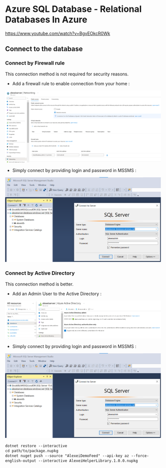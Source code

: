 # Azure SQL Database - Relational Databases In Azure

https://www.youtube.com/watch?v=BgvEOkcR0Wk


## Connect to the database

### Connect by Firewall rule

This connection method is not required for security reasons.

- Add a firewall rule to enable connection from your home :
<img src="/pictures/firewall.png" title="connect by firewall rule"  width="800">

- Simply connect by providing login and password in MSSMS :
<img src="/pictures/firewall2.png" title="connect by firewall rule"  width="800">

### Connect by Active Directory

This connection method is better.

- Add an Admin User to the Active Directory :
<img src="/pictures/active_directory.png" title="activedirectory"  width="800">

- Simply connect by providing login and password in MSSMS :
<img src="/pictures/firewall2.png" title="connect by firewall rule"  width="800">








```
dotnet restore --interactive
cd path/to/package.nupkg
dotnet nuget push --source "AlexeiDemoFeed" --api-key az --force-english-output --interactive AlexeiHelperLibrary.1.0.0.nupkg
```